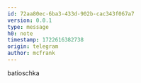 ```yaml
---
id: 72aa80ec-6ba3-433d-902b-cac343f067a7
version: 0.0.1
type: message
h0: note
timestamp: 1722616382738
origin: telegram
author: mcfrank
---
```


batioschka